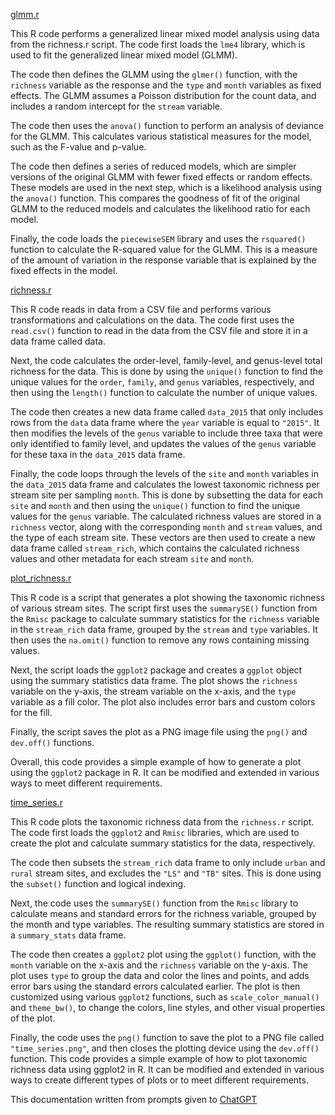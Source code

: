 
[glmm.r](https://github.com/lundquist-ecology-lab/urban_aquatic_insects/blob/main/r_examples/glmm.r)

This R code performs a generalized linear mixed model analysis using data from the richness.r script. The code first loads the `lme4` library, which is used to fit the generalized linear mixed model (GLMM).

The code then defines the GLMM using the `glmer()` function, with the `richness` variable as the response and the `type` and `month` variables as fixed effects. The GLMM assumes a Poisson distribution for the count data, and includes a random intercept for the `stream` variable.

The code then uses the `anova()` function to perform an analysis of deviance for the GLMM. This calculates various statistical measures for the model, such as the F-value and p-value.

The code then defines a series of reduced models, which are simpler versions of the original GLMM with fewer fixed effects or random effects. These models are used in the next step, which is a likelihood analysis using the `anova()` function. This compares the goodness of fit of the original GLMM to the reduced models and calculates the likelihood ratio for each model.

Finally, the code loads the `piecewiseSEM` library and uses the `rsquared()` function to calculate the R-squared value for the GLMM. This is a measure of the amount of variation in the response variable that is explained by the fixed effects in the model.


[richness.r](https://github.com/lundquist-ecology-lab/urban_aquatic_insects/blob/main/r_examples/richness.r)

This R code reads in data from a CSV file and performs various transformations and calculations on the data. The code first uses the `read.csv()` function to read in the data from the CSV file and store it in a data frame called data.

Next, the code calculates the order-level, family-level, and genus-level total richness for the data. This is done by using the `unique()` function to find the unique values for the `order`, `family`, and `genus` variables, respectively, and then using the `length()` function to calculate the number of unique values.

The code then creates a new data frame called `data_2015` that only includes rows from the `data` data frame where the `year` variable is equal to `"2015"`. It then modifies the levels of the `genus` variable to include three taxa that were only identified to family level, and updates the values of the `genus` variable for these taxa in the `data_2015` data frame.

Finally, the code loops through the levels of the `site` and `month` variables in the `data_2015` data frame and calculates the lowest taxonomic richness per stream site per sampling `month`. This is done by subsetting the data for each `site` and `month` and then using the `unique()` function to find the unique values for the `genus` variable. The calculated richness values are stored in a `richness` vector, along with the corresponding `month` and `stream` values, and the type of each stream site. These vectors are then used to create a new data frame called `stream_rich`, which contains the calculated richness values and other metadata for each stream `site` and `month`.

[plot_richness.r](https://github.com/lundquist-ecology-lab/urban_aquatic_insects/blob/main/r_examples/plot_richness.r)

This R code is a script that generates a plot showing the taxonomic richness of various stream sites. The script first uses the `summarySE()` function from the `Rmisc` package to calculate summary statistics for the `richness` variable in the `stream_rich` data frame, grouped by the `stream` and `type` variables. It then uses the `na.omit()` function to remove any rows containing missing values.

Next, the script loads the `ggplot2` package and creates a `ggplot` object using the summary statistics data frame. The plot shows the `richness` variable on the y-axis, the stream variable on the x-axis, and the `type` variable as a fill color. The plot also includes error bars and custom colors for the fill.

Finally, the script saves the plot as a PNG image file using the `png()` and `dev.off()` functions.

Overall, this code provides a simple example of how to generate a plot using the `ggplot2` package in R. It can be modified and extended in various ways to meet different requirements.

[time_series.r](https://github.com/lundquist-ecology-lab/urban_aquatic_insects/blob/main/r_examples/time_series.r)

This R code plots the taxonomic richness data from the `richness.r` script. The code first loads the `ggplot2` and `Rmisc` libraries, which are used to create the plot and calculate summary statistics for the data, respectively.

The code then subsets the `stream_rich` data frame to only include `urban` and `rural` stream sites, and excludes the `"LS"` and `"TB"` sites. This is done using the `subset()` function and logical indexing.

Next, the code uses the `summarySE()` function from the `Rmisc` library to calculate means and standard errors for the richness variable, grouped by the month and type variables. The resulting summary statistics are stored in a `summary_stats` data frame.

The code then creates a `ggplot2` plot using the `ggplot()` function, with the `month` variable on the x-axis and the `richness` variable on the y-axis. The plot uses `type` to group the data and color the lines and points, and adds error bars using the standard errors calculated earlier. The plot is then customized using various `ggplot2` functions, such as `scale_color_manual()` and `theme_bw()`, to change the colors, line styles, and other visual properties of the plot.

Finally, the code uses the `png()` function to save the plot to a PNG file called `"time_series.png"`, and then closes the plotting device using the `dev.off()` function. This code provides a simple example of how to plot taxonomic richness data using ggplot2 in R. It can be modified and extended in various ways to create different types of plots or to meet different requirements.

This documentation written from prompts given to [ChatGPT](https://chat.openai.com/) 


